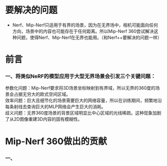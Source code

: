 # 要解决的问题
* Nerf、Mip-Nerf只适用于有界的场景，因为在无界场中，相机可能面向任何方向，场景中的内容也可能存在于任何距离。所以Mip-Nerf 360尝试解决这种问题，使得Nerf、Mip-Nerf在无界也能用。（和Nerf++要解决的问题一样）

# 前言
### 一、将类似NeRF的模型应用于大型无界场景会引发三个关键问题：
参数化问题：Mip-Nerf要求将3D场景坐标映射到有界域，所以无界的360度的场景会占据无穷大的欧式空间区域。  
效率问题：巨大且细节化的场景需要巨大的网络容量，所以在训练期间，频繁地沿每条射线去查询巨大的MLP网络会产生巨大的消耗。  
歧义问题：无界360度场景的背景区域明显比中心区域的光线稀疏。这种现象加剧了从2D图像重建3D内容的固有模糊性。  

# Mip-Nerf 360做出的贡献
### 一、